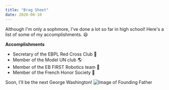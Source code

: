 ```yaml
---
title: "Brag Sheet"
date: 2020-06-10
---
```


Although I'm only a sophmore, I've done a lot so far in high school! Here's a list of some of my accomplishments. :smiley:

**Accomplishments**
- Secretary of the EBPL Red Cross Club :hospital:
- Member of the Model UN club :earth_americas:
- Member of the EB FIRST Robotics team :robot:
- Member of the French Honor Society :rose:

Soon, I'll be the next George Washington!
![Image of Founding Father](https://octodex.github.com/images/foundingfather_v2.png)
